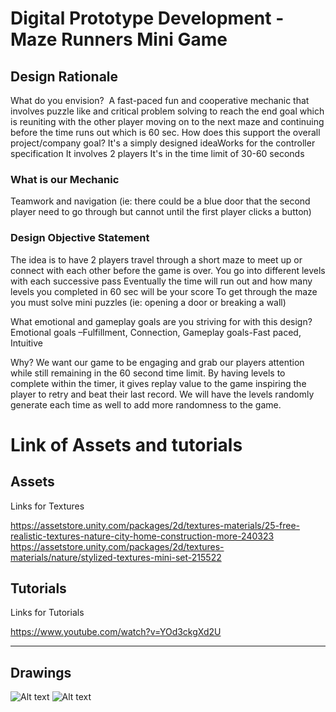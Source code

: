 # Digital Prototype Development - Maze Runners Mini Game
## Design Rationale 
What do you envision? ​
A fast-paced fun and cooperative mechanic that involves puzzle like and critical problem solving to reach the end goal which is reuniting with the other player moving on to the next maze and continuing before the time runs out which is 60 sec.​
How does this support the overall project/company goal?​
It's a simply designed idea​
Works for the controller specification​
It involves 2 players​
It's in the time limit of 30-60 seconds​

### What is our Mechanic
Teamwork and navigation (ie: there could be a blue door that the second player need to go through but cannot until the first player clicks a button)​

### Design Objective Statement
The idea is to have 2 players travel through a short maze to meet up or connect with each other before the game is over.​
You go into different levels with each successive pass​
Eventually the time will run out and how many levels you completed in 60 sec will be your score​
To get through the maze you must solve mini puzzles (ie: opening a door or breaking a wall)​

What emotional and gameplay goals are you striving for with this design?​
Emotional goals –Fulfillment, Connection,​
Gameplay goals-Fast paced, Intuitive​

Why?​
We want our game to be engaging and grab our players attention while still remaining in the 60 second time limit. By having levels to complete within the timer, it gives replay value to the game inspiring the player to retry and beat their last record. We will have the levels randomly generate each time as well to add more randomness to the game.​

# Link of Assets and tutorials
## Assets
Links for Textures 

https://assetstore.unity.com/packages/2d/textures-materials/25-free-realistic-textures-nature-city-home-construction-more-240323
https://assetstore.unity.com/packages/2d/textures-materials/nature/stylized-textures-mini-set-215522

## Tutorials
Links for Tutorials

https://www.youtube.com/watch?v=YOd3ckgXd2U 
  ___

## Drawings
![Alt text](https://static.wixstatic.com/media/0f5850_f243744221fd4b4992a25908f0863bff~mv2.jpg)
![Alt text](https://static.wixstatic.com/media/0f5850_83086e8d95d2422780d021c98b5cb3fc~mv2.jpg)
